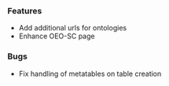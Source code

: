 <!--
SPDX-FileCopyrightText: 2025 Christian Winger <https://github.com/wingechr>
SPDX-FileCopyrightText: 2025 Martin Glauer <https://github.com/MGlauer> © Otto-von-Guericke-Universität Magdeburg

SPDX-License-Identifier: CC0-1.0
-->

### Features

- Add additional urls for ontologies
- Enhance OEO-SC page

### Bugs

- Fix handling of metatables on table creation
